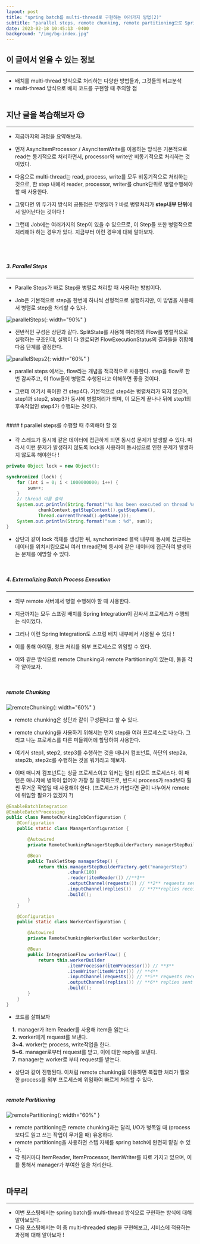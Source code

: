 ```yaml
---
layout: post
title: "spring batch를 multi-thread로 구현하는 여러가지 방법(2)"
subtitle: "parallel steps, remote chunking, remote partitioning으로 Spring batch를 구현하는 방법에 대해 알아봅시다"
date: 2023-02-18 10:45:13 -0400
background: "/img/bg-index.jpg"
---
```


## 이 글에서 얻을 수 있는 정보

---

- 배치를 multi-thread 방식으로 처리하는 다양한 방법들과, 그것들의 비교분석
- multi-thread 방식으로 배치 코드를 구현할 때 주의할 점
  <br><br>

## 지난 글을 복습해보자 😌

---

- 지금까지의 과정을 요약해보자.

- 먼저 AsyncItemProcessor / AsyncItemWrite를 이용하는 방식은 기본적으로 read는 동기적으로 처리하면서, processor와 write만 비동기적으로 처리하는 것이었다.

- 다음으로 multi-thread는 read, process, write를 모두 비동기적으로 처리하는 것으로, 한 step 내에서 reader, processor, writer를 chunk단위로 병렬수행해야 할 때 사용한다.

- 그렇다면 위 두가지 방식의 공통점은 무엇일까 ? 바로 병렬처리가 **step내부 단위**에서 일어난다는 것이다 !

- 그런데 Job에는 여러가지의 Step이 있을 수 있으므로, 이 Step들 또한 병렬적으로 처리해야 하는 경우가 있다. 지금부터 이런 경우에 대해 알아보자.

  ## <br>

##### 3. Parallel Steps

---

- Paralle Steps가 바로 Step을 병렬로 처리할 때 사용하는 방법이다.

- Job은 기본적으로 step을 한번에 하나씩 선형적으로 실행하지만, 이 방법을 사용해서 병렬로 step을 처리할 수 있다.

![parallelSteps](/assets/image/parallelSteps.png){: width="90%" }

- 전반적인 구성은 상단과 같다. SplitState를 사용해 여러개의 Flow를 병렬적으로 실행하는 구조인데, 실행이 다 완료되면 FlowExecutionStatus의 결과들을 취합해 다음 단계를 결정한다.

![parallelSteps2](/assets/image/parallelSteps2.png){: width="60%" }

- parallel steps 에서는, flow라는 개념을 적극적으로 사용한다. step을 flow로 한번 감싸주고, 이 flow들이 병렬로 수행된다고 이해하면 좋을 것이다.

- 그런데 여기서 특이한 건 step4다. 기본적으로 step4는 병렬처리가 되지 않으며, step1과 step2, step3가 동시에 병렬처리가 되며, 이 모든게 끝나나 뒤에 step1의 후속작업인 step4가 수행되는 것이다.

<br>
#### ❗️ parallel steps를 수행할 때 주의해야 할 점

- 각 스레드가 동시에 같은 데이터에 접근하게 되면 동시성 문제가 발생할 수 있다. 따라서 이런 문제가 발생하지 않도록 lock을 사용하여 동시성으로 인한 문제가 발생하지 않도록 해야한다 !
  <br>

```java
private Object lock = new Object();

synchronized (lock) {
    for (int i = 0; i < 1000000000; i++) {
        sum++;
    }
    // thread 이름 출력
    System.out.println(String.format("%s has been executed on thread %s",
            chunkContext.getStepContext().getStepName(),
            Thread.currentThread().getName()));
    System.out.println(String.format("sum : %d", sum));
}
```

- 상단과 같이 lock 객체를 생성한 뒤, synchorinized 블럭 내부에 동시에 접근하는 데이터를 위치시킴으로써 여러 thread간에 동시에 같은 데이터에 접근하여 발생하는 문제를 예방할 수 있다.

<br>

##### 4. Externalizing Batch Process Execution

---

- 외부 remote 서버에서 병렬 수행해야 할 때 사용한다.

- 지금까지는 모두 스프링 배치를 Spring Integration이 감싸서 프로세스가 수행되는 식이었다.

- 그러나 이런 Spring Integration도 스프링 배치 내부에서 사용될 수 있다 !

- 이를 통해 아이템, 청크 처리를 외부 프로세스로 위임할 수 있다.

- 이와 같은 방식으로 remote Chunking과 remote Partitioning이 있는데, 둘을 각각 알아보자.

  <br>

##### remote Chunking

![remoteChunking](/assets/image/remoteChunking.png){: width="60%" }

- remote chunking은 상단과 같이 구성된다고 할 수 있다.

- remote chunking을 사용하기 위해서는 먼저 step을 여러 프로세스로 나눈다. 그리고 나눈 프로세스를 다른 미들웨어에 할당하여 사용한다.

- 여기서 step1, step2, step3를 수행하는 것을 매니저 컴포넌트, 하단의 step2a, step2b, step2c를 수행하는 것을 워커라고 해보자.

- 이때 매니저 컴포넌트는 싱글 프로세스이고 워커는 멀티 리모트 프로세스다. 이 패턴은 매니저에 병목이 없어야 가장 잘 동작하므로, 반드시 process가 read보다 훨씬 무거운 작업일 때 사용해야 한다. (프로세스가 가볍다면 굳이 나누어서 remote에 위임할 필요가 없겠지 ?)

```java
@EnableBatchIntegration
@EnableBatchProcessing
public class RemoteChunkingJobConfiguration {
    @Configuration
    public static class ManagerConfiguration {

        @Autowired
        private RemoteChunkingManagerStepBuilderFactory managerStepBuilderFactory;

        @Bean
        public TaskletStep managerStep() {
            return this.managerStepBuilderFactory.get("managerStep")
                       .chunk(100)
                       .reader(itemReader()) //**1**
                       .outputChannel(requests()) // **2** requests sent to workers
                       .inputChannel(replies())   // **7**replies received from workers
                       .build();
        }
    }

    @Configuration
    public static class WorkerConfiguration {

        @Autowired
        private RemoteChunkingWorkerBuilder workerBuilder;

        @Bean
        public IntegrationFlow workerFlow() {
            return this.workerBuilder
                       .itemProcessor(itemProcessor()) // **3**
                       .itemWriter(itemWriter()) // **4**
                       .inputChannel(requests()) // **5** requests received from the manager
                       .outputChannel(replies()) // **6** replies sent to the manager
                       .build();
        }
    }
}
```

- 코드를 살펴보자

&nbsp;&nbsp;&nbsp; **1.** manager가 item Reader를 사용해 item을 읽는다.<br>
&nbsp;&nbsp;&nbsp; **2.** worker에게 request를 보낸다.<br>
&nbsp;&nbsp;&nbsp; **3~4.** worker는 process, write작업을 한다.<br>
&nbsp;&nbsp;&nbsp; **5~6.** manager로부터 request를 받고, 이에 대한 reply를 보낸다.<br>
&nbsp;&nbsp;&nbsp; **7.** manager는 worker로 부터 request를 받는다.

- 상단과 같이 진행된다. 이처럼 remote chunking을 이용하면 복잡한 처리가 필요한 process를 외부 프로세스에 위임하여 빠르게 처리할 수 있다.
  <br>
  <br>

##### remote Partitioning

![remotePartitioning](/assets/image/remotePartitioning.png){: width="60%" }

- remote partitioning은 remote chunking과는 달리, I/O가 병목일 때 (process보다도 읽고 쓰는 작업이 무거울 때) 유용하다.
- remote partitioning을 사용하면 스텝 자체를 spring batch에 완전히 맡길 수 있다.
- 각 워커마다 ItemReader, ItemProcessor, ItemWriter를 따로 가지고 있으며, 이를 통해서 manager가 부여한 일을 처리한다.
  <br><br>

## 마무리

---

- 이번 포스팅에서는 spring batch를 multi-thread 방식으로 구현하는 방식에 대해 알아보았다.
- 다음 포스팅에서는 이 중 multi-threaded step을 구현해보고, 서비스에 적용하는 과정에 대해 알아보자 !

<br>
